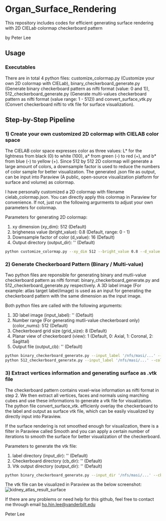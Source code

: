 # Organ_Surface_Rendering

This repository includes codes for efficient generating surface rendering with 2D CIELa*b* colormap checkerboard pattern 

by Peter Lee

## Usage

### Executables
There are in total 4 python files: customize_colormap.py (Customize your own 2D colormap with CIELa*b*), binary_checkerboard_generate.py (Generate binary checkerboard pattern as nifti format (value: 0 and 1)), 512_checkerboard_generate.py (Generate multi-values checkerboard pattern as nifti format (value range: 1 - 512)) and convert_surface_vtk.py (Convert checkerboard nifti to vtk file for surface visualization).

## Step-by-Step Pipeline

### 1) Create your own customized 2D colormap with CIELAB color space
The CIELAB color space expresses color as three values: L* for the lightness from black (0) to white (100), a* from green (-) to red (+), and b* from blue (-) to yellow (+). Since 512 by 512 2D colormap will generate a large amount of colors, a downsample factor is used to reduce the numbers of color sample for better visualization. The generated .json file as output, can be input into Paraview (A public, open-source visualization platform for surface and volume) as colormap. 

I have personally customized a 2D colormap with filename cielab_colormap.json. You can directly apply this colormap in Paraview for convenience. If not, just run the following argurments to adjust your own parameters for colormap.

Parameters for generating 2D colormap:
1) xy dimension (xy_dim): 512 (Default)
2) brigheness value (bright_value): 0.8 (Default, range: 0 - 1)
3) Downsample factor of color (d_value): 16 (Default)
4) Output directory (output_dir): '' (Default)

```bash
python customize_colormap.py --xy_dim 512 --bright_value 0.8 --d_value 16 --output_dir '/nfs/masi/...'
```

### 2) Generate Checkerboard Pattern (Binary / Multi-value)
Two python files are reponsible for generating binary and mutli-value checkerboard pattern as nifti format: binary_checkerboard_generate.py and 512_checkerboard_generate.py respectively. A 3D label image (For example: atlas target label/image) is used as an input for generating the checkerboard pattern with the same dimension as the input image.

Both python files are called with the following arguments:
1) 3D label image (input_label): '' (Default)
2) Number range (For generating mutli-value checkerboard only) (color_nums): 512 (Default)
3) Checkerboard grid size (grid_size): 8 (Default)
4) Planar view of checkerboard (view): 1 (Default, 0: Axial, 1: Coronal, 2: Sagittal)
5) Output file (output_cb): '' (Default)

```bash
python binary_checkerboard_generate.py --input_label '/nfs/masi/...' --grid_size 8 --view 1 --output_cb '/nfs/masi/.../checkerboard_binary.nii.gz'
python 512_checkerboard_generate.py --input_label '/nfs/masi/...' --color_nums 512 --grid_size 8 --view 1 --output_cb '/nfs/masi/.../checkerboard_512.nii.gz'
```

### 3) Extract vertices information and generating surface as .vtk file
The checkerboard pattern contains voxel-wise information as nifti format in step 2. We then extract all vertices, faces and normals using marching cubes and use these informations to generate a vtk file for visualization. The python file convert_surface_vtk. efficienly overlay the checkerboard to the label and output as surface vtk file, which can be easily visualized by directly input into Paraview.

If the surface rendering is not smoothed enough for visualization, there is a filter in Paraview called Smooth and you can apply a certain number of iterations to smooth the surface for better visualization of the checkerboard.

Parameters to generate the vtk file:
1) label directory (input_dir): '' (Default)
2) Checkerboard directory (cb_dir): '' (Default)
3) Vtk output directory (output_dir): '' (Default)


```bash
python binary_checkerboard_generate.py --input_dir '/nfs/masi/...' --cb_dir '/nfs/masi/...' --output_dir '/nfs/masi/...'
```

The vtk file can be visualized in Paraview as the below screenshot:
![kidney_atlas_result_surface](https://user-images.githubusercontent.com/54121206/91504224-1eeded80-e892-11ea-85cb-eab33fb6aabd.png)

If there are any problems or need help for this github, feel free to contact me through email ho.hin.lee@vanderbilt.edu

Peter Lee
